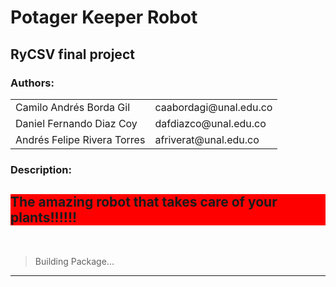 # Potager Keeper Robot
## RyCSV final project

### Authors:

<table>
    <tr>
        <td>Camilo Andrés Borda Gil</td>
        <td>caabordagi@unal.edu.co</td>
    </tr>
    <tr>
        <td>Daniel Fernando Diaz Coy</td>
        <td>dafdiazco@unal.edu.co</td>
    </tr>
    <tr>
        <td>Andrés Felipe Rivera Torres</td>
        <td>afriverat@unal.edu.co</td>
    </tr>
</table>

### Description:

<h2 style="background-color:Red">The amazing robot that takes care of your plants!!!!!!</h2>

<br>

> Building Package...

---
